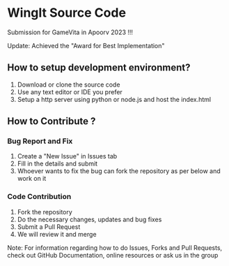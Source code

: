 # WingIt Source Code

Submission for GameVita in Apoorv 2023 !!!

Update: Achieved the "Award for Best Implementation"

## How to setup development environment?

1. Download or clone the source code
2. Use any text editor or IDE you prefer
3. Setup a http server using python or node.js and host the index.html

## How to Contribute ?

### Bug Report and Fix
1. Create a "New Issue" in Issues tab
2. Fill in the details and submit
3. Whoever wants to fix the bug can fork the repository as per below and work on it

### Code Contribution
1. Fork the repository
2. Do the necessary changes, updates and bug fixes
3. Submit a Pull Request
4. We will review it and merge

Note: For information regarding how to do Issues, Forks and Pull Requests, check out GitHub Documentation, online resources or ask us in the group
